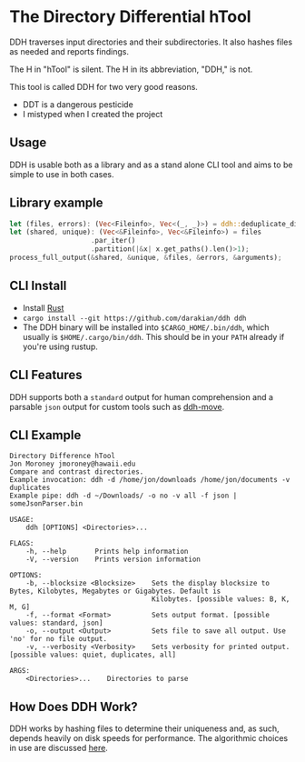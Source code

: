 # The **D**irectory **D**ifferential **h**Tool
DDH traverses input directories and their subdirectories. It also hashes files as needed and reports findings.

The H in "hTool" is silent. The H in its abbreviation, "DDH," is not.

This tool is called DDH for two very good reasons.
* DDT is a dangerous pesticide
* I mistyped when I created the project

## Usage
DDH is usable both as a library and as a stand alone CLI tool and aims to be simple to use in both cases.

## Library example
```rust
let (files, errors): (Vec<Fileinfo>, Vec<(_, _)>) = ddh::deduplicate_dirs(dirs);
let (shared, unique): (Vec<&Fileinfo>, Vec<&Fileinfo>) = files
                    .par_iter()
                    .partition(|&x| x.get_paths().len()>1);
process_full_output(&shared, &unique, &files, &errors, &arguments);
```

## CLI Install
* Install [Rust](https://www.rust-lang.org/en-US/install.html)
* `cargo install --git https://github.com/darakian/ddh ddh`
* The DDH binary will be installed into `$CARGO_HOME/.bin/ddh`, which usually is `$HOME/.cargo/bin/ddh`. This should be in your `PATH` already if you're using rustup.

## CLI Features
DDH supports both a `standard` output for human comprehension and a parsable `json` output for custom tools such as [ddh-move](https://github.com/JayWalker512/ddh-move).

## CLI Example
```
Directory Difference hTool
Jon Moroney jmoroney@hawaii.edu
Compare and contrast directories.
Example invocation: ddh -d /home/jon/downloads /home/jon/documents -v duplicates
Example pipe: ddh -d ~/Downloads/ -o no -v all -f json | someJsonParser.bin

USAGE:
    ddh [OPTIONS] <Directories>...

FLAGS:
    -h, --help       Prints help information
    -V, --version    Prints version information

OPTIONS:
    -b, --blocksize <Blocksize>    Sets the display blocksize to Bytes, Kilobytes, Megabytes or Gigabytes. Default is
                                   Kilobytes. [possible values: B, K, M, G]
    -f, --format <Format>          Sets output format. [possible values: standard, json]
    -o, --output <Output>          Sets file to save all output. Use 'no' for no file output.
    -v, --verbosity <Verbosity>    Sets verbosity for printed output. [possible values: quiet, duplicates, all]

ARGS:
    <Directories>...    Directories to parse
```
## How Does DDH Work?
DDH works by hashing files to determine their uniqueness and, as such, depends heavily on disk speeds for performance. The algorithmic choices in use are discussed [here](https://darakian.github.io/2018/04/02/how-many-bytes-does-it-take.html).
